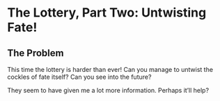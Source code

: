 # The Lottery, Part Two: Untwisting Fate! #
## The Problem ##
This time the lottery is harder than ever! Can you manage to untwist the cockles of fate itself? Can you see into the future?

They seem to have given me a lot more information. Perhaps it’ll help?
